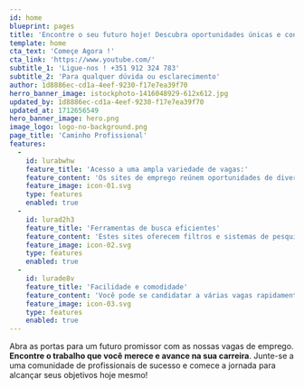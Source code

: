 ```yaml
---
id: home
blueprint: pages
title: 'Encontre o seu futuro hoje! Descubra oportunidades únicas e construa a carreira que sempre sonhou.'
template: home
cta_text: 'Começe Agora !'
cta_link: 'https://www.youtube.com/'
subtitle_1: 'Ligue-nos ! +351 912 324 783'
subtitle_2: 'Para qualquer dúvida ou esclarecimento'
author: 1d8886ec-cd1a-4eef-9230-f17e7ea39f70
herro_banner_image: istockphoto-1416048929-612x612.jpg
updated_by: 1d8886ec-cd1a-4eef-9230-f17e7ea39f70
updated_at: 1712656549
hero_banner_image: hero.png
image_logo: logo-no-background.png
page_title: 'Caminho Profissional'
features:
  -
    id: lurabwhw
    feature_title: 'Acesso a uma ampla variedade de vagas:'
    feature_content: 'Os sites de emprego reúnem oportunidades de diversas empresas e setores, permitindo que você encontre uma grande quantidade de vagas em um só lugar.'
    feature_image: icon-01.svg
    type: features
    enabled: true
  -
    id: lurad2h3
    feature_title: 'Ferramentas de busca eficientes'
    feature_content: 'Estes sites oferecem filtros e sistemas de pesquisa avançados que ajudam a encontrar posições que correspondam exatamente ao que você procura, seja por localização, indústria ou tipo de contrato2.'
    feature_image: icon-02.svg
    type: features
    enabled: true
  -
    id: lurade8v
    feature_title: 'Facilidade e comodidade'
    feature_content: 'Você pode se candidatar a várias vagas rapidamente, sem sair de casa, e muitos sites permitem que você carregue seu currículo e aplique com apenas alguns cliques.'
    feature_image: icon-03.svg
    type: features
    enabled: true
---
```

Abra as portas para um futuro promissor com as nossas vagas de emprego. **Encontre o trabalho que você merece e avance na sua carreira**. Junte-se a uma comunidade de profissionais de sucesso e comece a jornada para alcançar seus objetivos hoje mesmo!